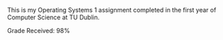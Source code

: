 This is my Operating Systems 1 assignment completed in the first year of Computer Science at TU Dublin.

Grade Received: 98%
